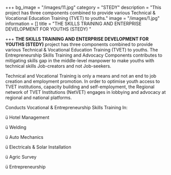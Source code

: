 +++
bg_image = "/images/11.jpg"
category = "STEDY"
description = "This project has three components combined to provide various Technical & Vocational Education Training (TVET) to youths."
image = "/images/1.jpg"
information = []
title = "THE SKILLS TRAINING AND ENTERPRISE DEVELOPMENT FOR YOUTHS (STEDY) "

+++
**THE SKILLS TRAINING AND ENTERPRISE DEVELOPMENT FOR YOUTHS (STEDY)** project has three components combined to provide various Technical & Vocational Education Training (TVET) to youths. The Entrepreneurship Skills Training and Advocacy Components contributes to mitigating skills gap in the middle-level manpower to make youths with technical skills Job-creators and not Job-seekers.

Technical and Vocational Training is only a means and not an end to job creation and employment promotion. In order to optimise youth access to TVET institutions, capacity building and self-employment, the Regional network of TVET Institutions (NetVET) engages in lobbying and advocacy at regional and national platforms.

Conducts Vocational & Entrepreneurship Skills Training In:

ü Hotel Management

ü Welding

ü Auto Mechanics

ü Electricals & Solar Installation

ü Agric Survey

ü Entrepreneurship